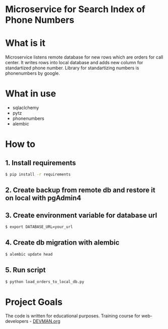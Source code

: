 # Microservice for Search Index of Phone Numbers

# What is it

Microservice listens remote database for new rows which are orders for call center. It writes rows into local database and adds new column for standartized phone number. Library for standartizing numbers is phonenumbers by google.
# What in use
- sqlaclchemy
- pytz
- phonenumbers
- alembic
# How to
## 1. Install requirements
```sh
$ pip install -r requirements
```
## 2. Create backup from remote db and restore it on local with pgAdmin4
## 3. Create environment variable for database url
```sh
$ export DATABASE_URL=your_url
```
## 4. Create db migration with alembic
```sh
$ alembic update head
```
## 5. Run script
```sh
$ python load_orders_to_local_db.py
```

# Project Goals

The code is written for educational purposes. Training course for web-developers - [DEVMAN.org](https://devman.org)
